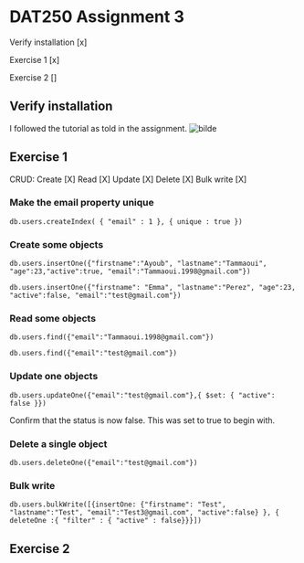 # DAT250 Assignment 3

Verify installation [x]

Exercise 1 [x]


Exercise 2 []



## Verify installation
I followed the tutorial as told in the assignment.
![bilde](https://user-images.githubusercontent.com/44643583/133894126-7ec9ee21-df91-4bf1-8417-4c2e64ecf48d.png)


## Exercise 1

CRUD:
Create [X]
Read [X]
Update [X]
Delete [X]
Bulk write [X]

### Make the email property unique

`db.users.createIndex( { "email" : 1 }, { unique : true })`

### Create some objects

`db.users.insertOne({"firstname":"Ayoub", "lastname":"Tammaoui", "age":23,"active":true, "email":"Tammaoui.1998@gmail.com"})`

`db.users.insertOne({"firstname": "Emma", "lastname":"Perez", "age":23, "active":false, "email":"test@gmail.com"})`

### Read some objects

`db.users.find({"email":"Tammaoui.1998@gmail.com"})`

`db.users.find({"email":"test@gmail.com"})`



### Update one objects

`db.users.updateOne({"email":"test@gmail.com"},{ $set: { "active": false }})`

Confirm that the status is now false. This was set to true to begin with.


### Delete a single object
`db.users.deleteOne({"email":"test@gmail.com"})`

### Bulk write

`db.users.bulkWrite([{insertOne: {"firstname": "Test", "lastname":"Test", "email":"Test3@gmail.com", "active":false} }, { deleteOne :{ "filter" : { "active" : false}}}])`



## Exercise 2
